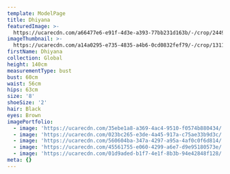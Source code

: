 ```yaml
---
template: ModelPage
title: Dhiyana
featuredImage: >-
  https://ucarecdn.com/a66477e6-e91f-4d3e-a393-77bb231d163b/-/crop/2449x1480/0,93/-/preview/
imageThumbnail: >-
  https://ucarecdn.com/a14a0295-e735-4835-a4b6-0cd0832fef79/-/crop/1311x1566/569,0/-/preview/
firstName: Dhiyana
collection: Global
height: 140cm
measurementType: bust
bust: 60cm
waist: 56cm
hips: 63cm
size: '8'
shoeSize: '2'
hair: Black
eyes: Brown
imagePortfolio:
  - image: 'https://ucarecdn.com/35ebe1a8-a369-4ac4-9510-f0574b880434/'
  - image: 'https://ucarecdn.com/023bc265-e3de-4a45-917a-c75ae33b9d3c/'
  - image: 'https://ucarecdn.com/560604ba-347a-4297-a95a-4af0c0f6d814/'
  - image: 'https://ucarecdn.com/45561755-e060-4299-a6e7-d9e95180573e/'
  - image: 'https://ucarecdn.com/01d9aded-b1f7-4e1f-8b3b-94e42848f128/'
meta: {}
---
```


